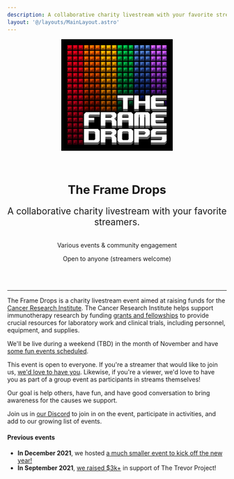```yaml
---
description: A collaborative charity livestream with your favorite streamers.
layout: '@/layouts/MainLayout.astro'
---
```


<div style="text-align: center; margin-bottom: 4rem;">

<img src="/logo.png" alt="The Frame Drops" style="margin-bottom: 2rem;"/>

<h1 style="font-size: 1.7rem;">The Frame Drops</h1>

<p style="font-size: 1.3rem; margin-bottom: 2rem;">A collaborative charity livestream with your favorite streamers.</p>

Various events & community engagement

Open to anyone (streamers welcome)

</div>
<hr>

The Frame Drops is a charity livestream event aimed at raising funds for the [Cancer Research Institute](https://www.cancerresearch.org).
The Cancer Research Institute helps support immunotherapy research by funding [grants and fellowships](https://www.cancerresearch.org/scientists/cri-funding-directory) to provide crucial resources for laboratory work and clinical trials, including personnel, equipment, and supplies.

We'll be live during a weekend (TBD) in the month of November and have [some fun events scheduled](/en/schedule).

This event is open to everyone. If you're a streamer that would like to join us, [we'd love to have you](/en/streamer-setup/).
Likewise, if you're a viewer, we'd love to have you as part of a group event as participants in streams themselves!

Our goal is help others, have fun, and have good conversation to bring awareness for the causes we support.

Join us in [our Discord](https://discord.theframedrops.com) to join in on the event, participate in activities, and add to our growing
list of events.

#### Previous events

- **In December 2021**, we hosted [a much smaller event to kick off the new year!](https://tiltify.com/+the-frame-drops/2022-kickoff)
- **In September 2021**, [we raised $3k+](https://tiltify.com/+the-frame-drops/giga-stream) in support of The Trevor Project!
